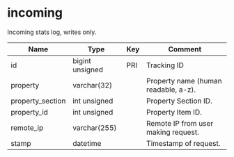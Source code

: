 # incoming

Incoming stats log, writes only.

| Name             | Type            | Key | Comment                              |
|------------------|-----------------|-----|--------------------------------------|
| id               | bigint unsigned | PRI | Tracking ID                          |
| property         | varchar(32)     |     | Property name (human readable, a-z). |
| property_section | int unsigned    |     | Property Section ID.                 |
| property_id      | int unsigned    |     | Property Item ID.                    |
| remote_ip        | varchar(255)    |     | Remote IP from user making request.  |
| stamp            | datetime        |     | Timestamp of request.                |
